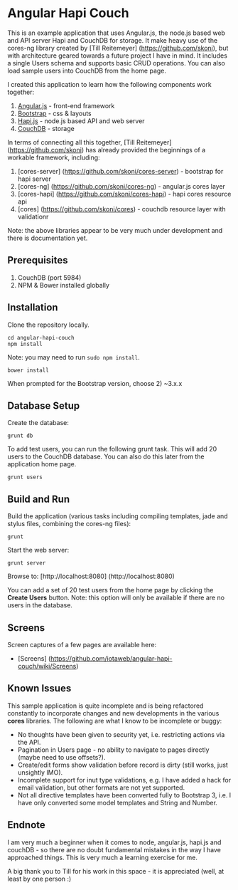 # Angular Hapi Couch

This is an example application that uses Angular.js, the node.js based web and API server Hapi and CouchDB for storage. It make heavy use of the cores-ng library created by [Till Reitemeyer] (https://github.com/skoni), but with architecture geared towards a future project I have in mind. It includes a single Users schema and supports basic CRUD operations. You can also load sample users into CouchDB from the home page.

I created this application to learn how the following components work together:

1. [Angular.js](http://angularjs.org/) - front-end framework 
2. [Bootstrap](http://getbootstrap.com/) - css & layouts 
3. [Hapi.js](http://spumko.github.io/) - node.js based API and web server 
4. [CouchDB](http://couchdb.apache.org/) - storage 


In terms of connecting all this together, [Till Reitemeyer] (https://github.com/skoni) has already provided the beginnings of a workable framework, including:

1. [cores-server] (https://github.com/skoni/cores-server) - bootstrap for hapi server
2. [cores-ng] (https://github.com/skoni/cores-ng) - angular.js cores layer
3. [cores-hapi] (https://github.com/skoni/cores-hapi) - hapi cores resource api
4. [cores] (https://github.com/skoni/cores) - couchdb resource layer with validationr

Note: the above libraries appear to be very much under development and there is documentation yet.

## Prerequisites

1. CouchDB (port 5984)
2. NPM & Bower installed globally

## Installation

Clone the repository locally.

```
cd angular-hapi-couch
npm install
```
Note: you may need to run `sudo npm install`.

```
bower install
```

When prompted for the Bootstrap version, choose 2) ~3.x.x

## Database Setup

Create the database:

```
grunt db
```

To add test users, you can run the following grunt task. This will add 20 users to the CouchDB database. You can also do this later from the application home page.

```
grunt users
```

## Build and Run

Build the application (various tasks including compiling templates, jade and stylus files, combining the cores-ng files):

```
grunt
```
Start the web server:

```
grunt server
```

Browse to: [http://localhost:8080] (http://localhost:8080)

You can add a set of 20 test users from the home page by clicking the **Create Users** button. Note: this option will only be available if there are no users in the database.

## Screens

Screen captures of a few pages are available here:

 - [Screens] (https://github.com/iotaweb/angular-hapi-couch/wiki/Screens)

## Known Issues

This sample application is quite incomplete and is being refactored constantly to incorporate changes and new developments in the various **cores** libraries. The following are what I know to be incomplete or buggy:

 - No thoughts have been given to security yet, i.e. restricting actions via the API.
 - Pagination in Users page - no ability to navigate to pages directly (maybe need to use offsets?).
 - Create/edit forms show validation before record is dirty (still works, just unsightly IMO).
 - Incomplete support for inut type validations, e.g. I have added a hack for email validation, but other formats are not yet supported.
 - Not all directive templates have been converted fully to Bootstrap 3, i.e. I have only converted some model templates and String and Number.
 
## Endnote

I am very much a beginner when it comes to node, angular.js, hapi.js and couchDB - so there are no doubt fundamental mistakes in the way I have approached things. This is very much a learning exercise for me.

A big thank you to Till for his work in this space - it is appreciated (well, at least by one person :)